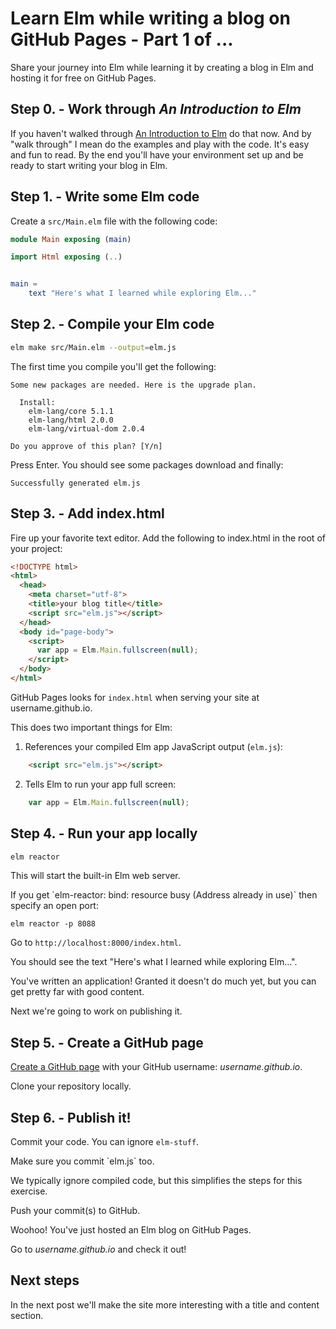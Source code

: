# Learn Elm while writing a blog on GitHub Pages - Part 1 of ...


Share your journey into Elm while learning it by creating a blog in Elm and hosting it for free on GitHub Pages.

## Step 0. - Work through _An Introduction to Elm_

[// NOTE:]: # (Should I just say to read the syntax part since this is so simple?)

If you haven't walked through [An Introduction to Elm](https://guide.elm-lang.org/) do that now. And by "walk through" I mean do the examples and play with the code. It's easy and fun to read. By the end you'll have your environment set up and be ready to start writing your blog in Elm.

## Step 1. - Write some Elm code

Create a `src/Main.elm` file with the following code:

```elm
module Main exposing (main)

import Html exposing (..)


main =
    text "Here's what I learned while exploring Elm..."
```

## Step 2. - Compile your Elm code

```bash
elm make src/Main.elm --output=elm.js
```

The first time you compile you'll get the following:

```nohighlight
Some new packages are needed. Here is the upgrade plan.

  Install:
    elm-lang/core 5.1.1
    elm-lang/html 2.0.0
    elm-lang/virtual-dom 2.0.4

Do you approve of this plan? [Y/n]
```

Press Enter. You should see some packages download and finally:

```nohighlight
Successfully generated elm.js
```

## Step 3. - Add index.html

Fire up your favorite text editor. Add the following to index.html in the root of your project:

```html
<!DOCTYPE html>
<html>
  <head>
    <meta charset="utf-8">
    <title>your blog title</title>
    <script src="elm.js"></script>
  </head>
  <body id="page-body">
    <script>
      var app = Elm.Main.fullscreen(null);
    </script>
  </body>
</html>
```

GitHub Pages looks for `index.html` when serving your site at username.github.io.

This does two important things for Elm:

1. References your compiled Elm app JavaScript output (`elm.js`):
```html
    <script src="elm.js"></script>
```

2. Tells Elm to run your app full screen:
```javascript
    var app = Elm.Main.fullscreen(null);
```

## Step 4. - Run your app locally

```bash
elm reactor
```

This will start the built-in Elm web server.

<div class="notice">
If you get `elm-reactor: bind: resource busy (Address already in use)` then specify an open port:

```
elm reactor -p 8088
```
</div>

Go to `http://localhost:8000/index.html`.

You should see the text "Here's what I learned while exploring Elm...".

You've written an application! Granted it doesn't do much yet, but you can get pretty far with good content.

Next we're going to work on publishing it.

## Step 5. - Create a GitHub page

[Create a GitHub page](https://pages.github.com/) with your GitHub username: _username.github.io_.

Clone your repository locally.


## Step 6. - Publish it!

Commit your code. You can ignore `elm-stuff`.

<div class="notice">
Make sure you commit `elm.js` too.

<p>
We typically ignore compiled code, but this simplifies the steps for this exercise.
</p>
</div>

Push your commit(s) to GitHub.

Woohoo! You've just hosted an Elm blog on GitHub Pages.

Go to _username.github.io_ and check it out!

## Next steps

In the next post we'll make the site more interesting with a title and content section.
